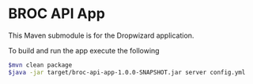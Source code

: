 # BROC API App

This Maven submodule is for the Dropwizard application.

To build and run the app execute the following

```bash
$mvn clean package
$java -jar target/broc-api-app-1.0.0-SNAPSHOT.jar server config.yml
```

